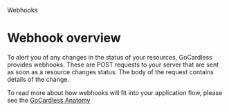 <!-- NAV SECTION HEADER -->
<h0>Webhooks</h0>
<!-- NAV SECTION HEADER -->

# Webhook overview

<p class="intro">To alert you of any changes in the status of your resources, GoCardless provides webhooks. These are POST requests to your server that are sent as soon as a resource changes status. The body of the request contains details of the change.</p>

To read more about how webhooks will fit into your application flow, please see the [GoCardless Anatomy](#gocardless-anatomy)
